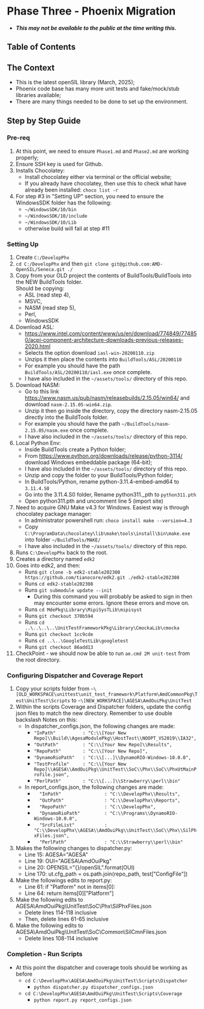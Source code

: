 # Phase Three - Phoenix Migration
- ***This may not be available to the public at the time writing this.***

## Table of Contents





## The Context
- This is the latest openSIL library (March, 2025);
- Phoenix code base has many more unit tests and fake/mock/stub libraries available;
- There are many things needed to be done to set up the environment.





## Step by Step Guide

### Pre-req
1. At this point, we need to ensure ```Phase1.md``` and ```Phase2.md``` are working properly;
2. Ensure SSH key is used for Github.
3. Installs Chocolatey:
    - Install chocolatey either via terminal or the official website;
    - If you already have chocolatey, then use this to check what have already been installed: ```choco list -r```
4. For step #3 in "Setting UP" section, you need to ensure the WindowsSDK folder has the following:
    - ```~/WindowsSDK/10/bin```
    - ```~/WindowsSDK/10/include```
    - ```~/WindowsSDK/10/Lib```
    - otherwise build will fail at step #11

### Setting Up
1. Create ```C:/DevelopPhx ```
2. ```cd C:/DevelopPhx``` and then ```git clone git@github.com:AMD-OpenSIL/Seneca.git ./```
3. Copy from your OLD project the contents of BuildTools/BuildTools into
  the NEW BuildTools folder. <br>
  Should be copying: 
    - ASL (read step 4), 
    - MSVC, 
    - NASM (read step 5), 
    - Perl, 
    - WindowsSDK
4. Download ASL: <br>
    - https://www.intel.com/content/www/us/en/download/774849/774850/acpi-component-architecture-downloads-previous-releases-2020.html
    - Selects the option download ```iasl-win-20200110.zip```
    - Unzips it then place the contents into ```BuildTools/ASL/20200110```
    - For example you should have the path ```BuildTools/ASL/20200110/iasl.exe``` once complete.
    - I have also included in the ```~/assets/tools/``` directory of this repo.
5. Download NASM:
    - Go to this link https://www.nasm.us/pub/nasm/releasebuilds/2.15.05/win64/
    and download ```nasm-2.15.05-win64.zip```.
    - Unzip it then go inside the directory, copy the directory nasm-2.15.05 directly into the BuildTools folder.
    - For example you should have the path ```~/BuildTools/nasm-2.15.05/nasm.exe``` once complete.
    - I have also included in the ```~/assets/tools/``` directory of this repo.
6. Local Python Env:
    - Inside BuildTools create a Python folder;
    - From https://www.python.org/downloads/release/python-3114/ download Windows embeddable package (64-bit);
    - I have also included in the ```~/assets/tools/``` directory of this repo.
    - Unzip and copy the folder to your BuildTools/Python folder;
    - In BuildTools/Python, rename python-3.11.4-embed-amd64 to ```3.11.4.S0```
    - Go into the 3.11.4.S0 folder, Rename python311._pth to ```python311.pth```
    - Open python311.pth and uncomment line 5 (import site)
7. Need to acquire GNU Make v4.3 for Windows. Easiest way is through chocolatey package manager:
    - In administrator powershell run: ```choco install make --version=4.3```
    - Copy ```C:\ProgramData\chocolatey\lib\make\tools\install\bin\make.exe``` into folder ```~/BuildTools/MAKE/```
    - I have also included in the ```~/assets/tools/``` directory of this repo.
8. Runs ```C:\DevelopPhx``` back to the root.
9. Creates a directory named ```edk2```
10. Goes into edk2, and then:
    - Runs ```git clone -b edk2-stable202308 https://github.com/tianocore/edk2.git ./edk2-stable202308```
    - Runs ```cd edk2-stable202308```
    - Runs ```git submodule update --init```
        - During this command you will probably be asked to sign in then may encounter some errors. Ignore these errors and move on.
    - Runs ```cd MdePkg\Library\MipiSysTLib\mipisyst```
    - Runs ```git checkout 370b594```
    - Runs ```cd ..\..\..\..\UnitTestFrameworkPkg\Library\CmockaLib\cmocka```
    - Runs ```git checkout 1cc9cde```
    - Runs ```cd ..\..\GoogleTestLib\googletest```
    - Runs ```git checkout 86add13```
11. CheckPoint - we should now be able to run ```ae.cmd 2M unit-test``` from the root directory.

### Configuring Dispatcher and Coverage Report

1. Copy your scripts folder from ```~\[OLD_WORKSPACE\unittest\unit_test_framework\Platform\AmdCommonPkg\Test\UnitTest\Scripts```
  to ```~\[NEW_WORKSPACE]\AGESA\AmdOuiPkg\UnitTest```
2. Within the scripts Coverage and Dispatcher folders, update the config json files
  to match the new directory. Remember to use double backslash
  Notes on this:
    - In dispatcher_configs.json, the following changes are made:
        - ```"InPath"          : "C:\\[Your New Repo]\\Build\\AgesaModulePkg\\HostTest\\NOOPT_VS2019\\IA32",```
        - ```"OutPath"         : "C:\\[Your New Repo]\\Results",```
        - ```"RepoPath"        : "C:\\[Your New Repo]",```
        - ```"DynamoRioPath"   : "C:\\[...]\\DynamoRIO-Windows-10.0.0",```
        - ```"TestProfile"     : "C:\\[Your New Repo]\\AGESA\\AmdOuiPkg\\UnitTest\\SoC\\Phx\\SoC\\PhxUtMainProfile.json",```
        - ```"PerlPath"        : "C:\\[...]\\Strawberry\\perl\\bin"```
    - In report_configs.json, the following changes are made:
        - ```  "InPath"                : "C:\\DevelopPhx\\Results",```
        - ```  "OutPath"               : "C:\\DevelopPhx\\Reports",```
        - ```  "RepoPath"              : "C:\\DevelopPhx",```
        - ```  "DynamoRioPath"         : "C:\\Programs\\DynamoRIO-Windows-10.0.0",```
        - ```  "SrcFileList"           : "C:\\DevelopPhx\\AGESA\\AmdOuiPkg\\UnitTest\\SoC\\Phx\\SilPhxFiles.json",```
        - ```  "PerlPath"              : "C:\\Strawberry\\perl\\bin"```
3. Makes the following changes to dispatcher.py:
    - Line 15: AGESA="AGESA"
    - Line 19: OUI="AGESA\AmdOuiPkg"
    - Line 20: OPENSIL="{}/openSIL".format(OUI)
    - Line 170: ut.cfg_path = os.path.join(repo_path, test["ConfigFile"])
4. Make the followings edits to report.py:
    - Line 61: if "Platform" not in items[0]:
    - Line 64: return items[0]["Platform"]
5. Make the following edits to AGESA\AmdOuiPkg\UnitTest\SoC\Phx\SilPhxFiles.json
    - Delete lines 114-118 inclusive
    - Then, delete lines 61-65 inclusive
6. Make the following edits to AGESA\AmdOuiPkg\UnitTest\SoC\Common\SilCmnFiles.json
    - Delete lines 108-114 inclusive

### Completion - Run Scripts
- At this point the dispatcher and coverage tools should be working as before
    - ```cd C:\DevelopPhx\AGESA\AmdOuiPkg\UnitTest\Scripts\Dispatcher```
        - ```python dispatcher.py dispatcher_configs.json```
    - ```cd C:\DevelopPhx\AGESA\AmdOuiPkg\UnitTest\Scripts\Coverage```
        - ```python report.py report_configs.json```